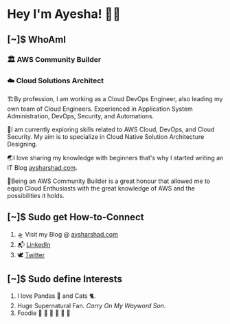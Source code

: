 # Hey I'm Ayesha! 👋🏼

## [~]$ WhoAmI

### 🏛 AWS Community Builder
### ☁️ Cloud Solutions Architect

🏗️By profession, I am working as a Cloud DevOps Engineer, also leading my own team of Cloud Engineers. Experienced in Application System Administration, DevOps, Security, and Automations. 

🚀I am currently exploring skills related to AWS Cloud, DevOps, and Cloud Security. My aim is to specialize in Cloud Native Solution Architecture Designing.

🌏I love sharing my knowledge with beginners that's why I started writing an IT Blog [aysharshad.com](https://aysharshad.com/).

🥂Being an AWS Community Builder is a great honour that allowed me to equip Cloud Enthusiasts with the great knowledge of AWS and the possibilities it holds.

## [~]$ Sudo get How-to-Connect

1. 🛸 Visit my Blog @ [aysharshad.com](https://aysharshad.com/)
2. 📬 [LinkedIn](https://www.linkedin.com/in/ayshaysha/)
3. 🕊 [Twitter](https://twitter.com/aysharshad?t=4Bt2B6KC0nVn4q7r-3MRDA&s=09%20)


## [~]$ Sudo define Interests

1. I love Pandas 🐼 and Cats 🐈.
2. Huge Supernatural Fan. *Carry On My Wayword Son*.
3. Foodie 🍝 🍜 🌯 🥗 🥘 🍟

